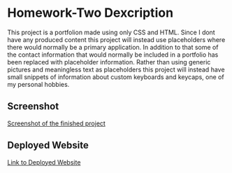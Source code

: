 # Homework-Two Dexcription
 This project is a portfolion made using only CSS and HTML. Since I dont have any produced content this project will instead use placeholders where there would normally be a primary application. In addition to that some of the contact information that would normally be included in a portfolio has been replaced with placeholder information. Rather than using generic pictures and meaningless text as placeholders this project will instead have small snippets of information about custom keyboards and keycaps, one of my personal hobbies.

 ## Screenshot
[Screenshot of the finished project](.\Assets\images\screenshot.PNG)

## Deployed Website
[Link to Deployed Website](https://emmerthevillain.github.io/Homework-Two/)